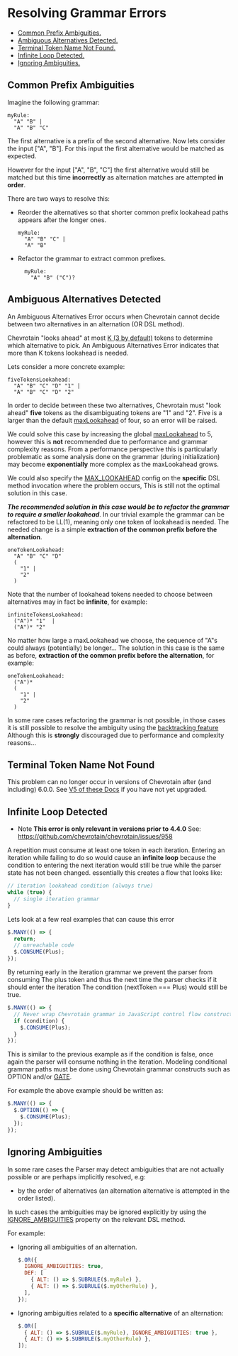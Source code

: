 # Resolving Grammar Errors

- [Common Prefix Ambiguities.](#COMMON_PREFIX)
- [Ambiguous Alternatives Detected.](#AMBIGUOUS_ALTERNATIVES)
- [Terminal Token Name Not Found.](#TERMINAL_NAME_NOT_FOUND)
- [Infinite Loop Detected.](#INFINITE_LOOP)
- [Ignoring Ambiguities.](#IGNORING_AMBIGUITIES)

## Common Prefix Ambiguities

Imagine the following grammar:

```antlr
myRule:
  "A" "B" |
  "A" "B" "C"
```

The first alternative is a prefix of the second alternative.
Now lets consider the input ["A", "B"].
For this input the first alternative would be matched as expected.

However for the input ["A", "B", "C"] the first
alternative would still be matched but this time **incorrectly**
as alternation matches are attempted **in order**.

There are two ways to resolve this:

- Reorder the alternatives so that shorter common prefix lookahead
  paths appears after the longer ones.

  ```antlr
  myRule:
    "A" "B" "C" |
    "A" "B"
  ```

- Refactor the grammar to extract common prefixes.

  ```antlr
    myRule:
      "A" "B" ("C")?
  ```

## Ambiguous Alternatives Detected

An Ambiguous Alternatives Error occurs when Chevrotain cannot decide between two alternatives in
an alternation (OR DSL method).

Chevrotain "looks ahead" at most [K (3 by default)][maxlookahead]
tokens to determine which alternative to pick. An Ambiguous Alternatives Error indicates
that more than K tokens lookahead is needed.

Lets consider a more concrete example:

```antlr
fiveTokensLookahead:
  "A" "B" "C" "D" "1" |
  "A" "B" "C" "D" "2"
```

In order to decide between these two alternatives, Chevrotain must "look ahead" **five** tokens as the
disambiguating tokens are "1" and "2".
Five is a larger than the default [maxLookahead][maxlookahead] of four, so an error will be raised.

We could solve this case by increasing the global [maxLookahead][maxlookahead] to 5, however this is **not** recommended
due to performance and grammar complexity reasons.
From a performance perspective this is particularly problematic as some analysis
done on the grammar (during initialization) may become **exponentially** more complex as the maxLookahead grows.

We could also specify the [MAX_LOOKAHEAD](https://chevrotain.io/documentation/11_0_0/interfaces/OrMethodOpts.html#IGNORE_AMBIGUITIES)
config on the **specific** DSL method invocation where the problem occurs, This is still not the optimal solution in this case.

**_The recommended solution in this case would be to refactor the grammar to require a smaller lookahead_**.
In our trivial example the grammar can be refactored to be LL(1), meaning only one token of lookahead is needed.
The needed change is a simple **extraction of the common prefix before the alternation**.

```antlr
oneTokenLookahead:
  "A" "B" "C" "D"
  (
    "1" |
    "2"
  )
```

Note that the number of lookahead tokens needed to choose between alternatives may in fact be **infinite**, for example:

```antlr
infiniteTokensLookahead:
  ("A")* "1"  |
  ("A")* "2"
```

No matter how large a maxLookahead we choose, the sequence of "A"s could always (potentially) be longer...
The solution in this case is the same as before, **extraction of the common prefix before the alternation**, for example:

```antlr
oneTokenLookahead:
  ("A")*
  (
    "1" |
    "2"
  )
```

In some rare cases refactoring the grammar is not possible, in those cases it is still possible to resolve the
ambiguity using the [backtracking feature](../features/backtracking.md)
Although this is **strongly** discouraged due to performance and complexity reasons...

## Terminal Token Name Not Found

This problem can no longer occur in versions of Chevrotain after (and including) 6.0.0.
See [V5 of these Docs](https://github.com/chevrotain/chevrotain/blob/v5.0.0/packages/chevrotain/docs/guide/resolving_grammar_errors.md#terminal-token-name-not-found)
if you have not yet upgraded.

## Infinite Loop Detected

- Note **This error is only relevant in versions prior to 4.4.0**
  See: https://github.com/chevrotain/chevrotain/issues/958

A repetition must consume at least one token in each iteration.
Entering an iteration while failing to do so would cause an **infinite loop** because
the condition to entering the next iteration would still be true while the parser state has
not been changed. essentially this creates a flow that looks like:

```javascript
// iteration lookahead condition (always true)
while (true) {
  // single iteration grammar
}
```

Lets look at a few real examples that can cause this error

```javascript
$.MANY(() => {
  return;
  // unreachable code
  $.CONSUME(Plus);
});
```

By returning early in the iteration grammar we prevent the parser from consuming
The plus token and thus the next time the parser checks if it should enter the iteration
The condition (nextToken === Plus) would still be true.

```javascript
$.MANY(() => {
  // Never wrap Chevrotain grammar in JavaScript control flow constructs.
  if (condition) {
    $.CONSUME(Plus);
  }
});
```

This is similar to the previous example as if the condition is false, once
again the parser will consume nothing in the iteration.
Modeling conditional grammar paths must be done using Chevrotain grammar constructs
such as OPTION and/or [GATE](https://chevrotain.io/docs/features/gates.html).

For example the above example should be written as:

```javascript
$.MANY(() => {
  $.OPTION(() => {
    $.CONSUME(Plus);
  });
});
```

## Ignoring Ambiguities

In some rare cases the Parser may detect ambiguities that are not actually possible or are perhaps implicitly resolved, e.g:

- by the order of alternatives (an alternation alternative is attempted in the order listed).

In such cases the ambiguities may be ignored explicitly by using the [IGNORE_AMBIGUITIES][ignore_ambiguities] property
on the relevant DSL method.

For example:

- Ignoring all ambiguities of an alternation.

  ```javascript
  $.OR({
    IGNORE_AMBIGUITIES: true,
    DEF: [
      { ALT: () => $.SUBRULE($.myRule) },
      { ALT: () => $.SUBRULE($.myOtherRule) },
    ],
  });
  ```

- Ignoring ambiguities related to a **specific alternative** of an alternation:

  ```javascript
  $.OR([
    { ALT: () => $.SUBRULE($.myRule), IGNORE_AMBIGUITIES: true },
    { ALT: () => $.SUBRULE($.myOtherRule) },
  ]);
  ```

[maxlookahead]: https://chevrotain.io/documentation/11_0_0/interfaces/IParserConfig.html#maxLookAhead
[ignore_ambiguities]: https://chevrotain.io/documentation/11_0_0/interfaces/OrMethodOpts.html#IGNORE_AMBIGUITIES
